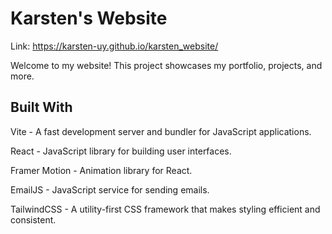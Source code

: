 # Karsten's Website

Link: https://karsten-uy.github.io/karsten_website/

Welcome to my website! This project showcases my portfolio, projects, and more.

## Built With
Vite - A fast development server and bundler for JavaScript applications.

React - JavaScript library for building user interfaces.

Framer Motion - Animation library for React.

EmailJS - JavaScript service for sending emails.

TailwindCSS - A utility-first CSS framework that makes styling efficient and consistent.
